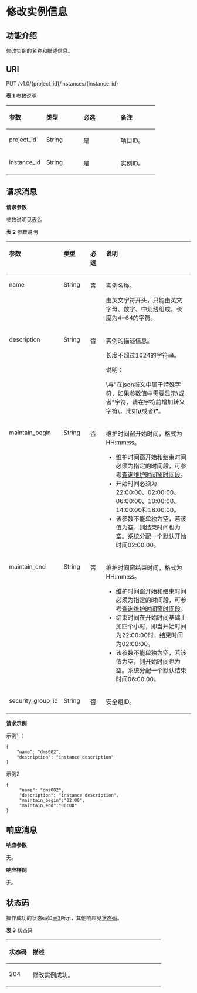 # 修改实例信息<a name="dms-api-180514004"></a>

## 功能介绍<a name="section16640184612281"></a>

修改实例的名称和描述信息。

## URI<a name="section1333816281512"></a>

PUT /v1.0/\{project\_id\}/instances/\{instance\_id\}

**表 1**  参数说明

<a name="table434018282110"></a>
<table><thead align="left"><tr id="row46806283114"><th class="cellrowborder" valign="top" width="25%" id="mcps1.2.5.1.1"><p id="p1368010288120"><a name="p1368010288120"></a><a name="p1368010288120"></a>参数</p>
</th>
<th class="cellrowborder" valign="top" width="25%" id="mcps1.2.5.1.2"><p id="p86803283111"><a name="p86803283111"></a><a name="p86803283111"></a>类型</p>
</th>
<th class="cellrowborder" valign="top" width="25%" id="mcps1.2.5.1.3"><p id="p1568018281318"><a name="p1568018281318"></a><a name="p1568018281318"></a>必选</p>
</th>
<th class="cellrowborder" valign="top" width="25%" id="mcps1.2.5.1.4"><p id="p166801828014"><a name="p166801828014"></a><a name="p166801828014"></a>备注</p>
</th>
</tr>
</thead>
<tbody><tr id="row186802285111"><td class="cellrowborder" valign="top" width="25%" headers="mcps1.2.5.1.1 "><p id="p1268012813116"><a name="p1268012813116"></a><a name="p1268012813116"></a>project_id</p>
</td>
<td class="cellrowborder" valign="top" width="25%" headers="mcps1.2.5.1.2 "><p id="p86812281319"><a name="p86812281319"></a><a name="p86812281319"></a>String</p>
</td>
<td class="cellrowborder" valign="top" width="25%" headers="mcps1.2.5.1.3 "><p id="p1768110283116"><a name="p1768110283116"></a><a name="p1768110283116"></a>是</p>
</td>
<td class="cellrowborder" valign="top" width="25%" headers="mcps1.2.5.1.4 "><p id="p20681182818117"><a name="p20681182818117"></a><a name="p20681182818117"></a>项目ID。</p>
</td>
</tr>
<tr id="row968112281014"><td class="cellrowborder" valign="top" width="25%" headers="mcps1.2.5.1.1 "><p id="p868112281017"><a name="p868112281017"></a><a name="p868112281017"></a>instance_id</p>
</td>
<td class="cellrowborder" valign="top" width="25%" headers="mcps1.2.5.1.2 "><p id="p9681328010"><a name="p9681328010"></a><a name="p9681328010"></a>String</p>
</td>
<td class="cellrowborder" valign="top" width="25%" headers="mcps1.2.5.1.3 "><p id="p4681192819115"><a name="p4681192819115"></a><a name="p4681192819115"></a>是</p>
</td>
<td class="cellrowborder" valign="top" width="25%" headers="mcps1.2.5.1.4 "><p id="p96811287114"><a name="p96811287114"></a><a name="p96811287114"></a>实例ID。</p>
</td>
</tr>
</tbody>
</table>

## 请求消息<a name="section1535592810114"></a>

**请求参数**

参数说明见[表2](#table1535615281916)。

**表 2**  参数说明

<a name="table1535615281916"></a>
<table><thead align="left"><tr id="row368114281213"><th class="cellrowborder" valign="top" width="23%" id="mcps1.2.5.1.1"><p id="p968142814110"><a name="p968142814110"></a><a name="p968142814110"></a>参数</p>
</th>
<th class="cellrowborder" valign="top" width="15%" id="mcps1.2.5.1.2"><p id="p268117281614"><a name="p268117281614"></a><a name="p268117281614"></a>类型</p>
</th>
<th class="cellrowborder" valign="top" width="9%" id="mcps1.2.5.1.3"><p id="p56811628914"><a name="p56811628914"></a><a name="p56811628914"></a>必选</p>
</th>
<th class="cellrowborder" valign="top" width="53%" id="mcps1.2.5.1.4"><p id="p66814283115"><a name="p66814283115"></a><a name="p66814283115"></a>说明</p>
</th>
</tr>
</thead>
<tbody><tr id="row76815281815"><td class="cellrowborder" valign="top" width="23%" headers="mcps1.2.5.1.1 "><p id="p186821628616"><a name="p186821628616"></a><a name="p186821628616"></a>name</p>
</td>
<td class="cellrowborder" valign="top" width="15%" headers="mcps1.2.5.1.2 "><p id="p96821328215"><a name="p96821328215"></a><a name="p96821328215"></a>String</p>
</td>
<td class="cellrowborder" valign="top" width="9%" headers="mcps1.2.5.1.3 "><p id="p1668214286117"><a name="p1668214286117"></a><a name="p1668214286117"></a>否</p>
</td>
<td class="cellrowborder" valign="top" width="53%" headers="mcps1.2.5.1.4 "><p id="p968210281411"><a name="p968210281411"></a><a name="p968210281411"></a>实例名称。</p>
<p id="p1968211281517"><a name="p1968211281517"></a><a name="p1968211281517"></a>由英文字符开头，只能由英文字母、数字、中划线组成，长度为4~64的字符。</p>
</td>
</tr>
<tr id="row19682728211"><td class="cellrowborder" valign="top" width="23%" headers="mcps1.2.5.1.1 "><p id="p168262813117"><a name="p168262813117"></a><a name="p168262813117"></a>description</p>
</td>
<td class="cellrowborder" valign="top" width="15%" headers="mcps1.2.5.1.2 "><p id="p106825281913"><a name="p106825281913"></a><a name="p106825281913"></a>String</p>
</td>
<td class="cellrowborder" valign="top" width="9%" headers="mcps1.2.5.1.3 "><p id="p36828281414"><a name="p36828281414"></a><a name="p36828281414"></a>否</p>
</td>
<td class="cellrowborder" valign="top" width="53%" headers="mcps1.2.5.1.4 "><p id="p76821928819"><a name="p76821928819"></a><a name="p76821928819"></a>实例的描述信息。</p>
<p id="p1368213286119"><a name="p1368213286119"></a><a name="p1368213286119"></a>长度不超过1024的字符串。</p>
<div class="note" id="note23701428716"><a name="note23701428716"></a><a name="note23701428716"></a><span class="notetitle"> 说明： </span><div class="notebody"><p id="p26821628212"><a name="p26821628212"></a><a name="p26821628212"></a>\与"在json报文中属于特殊字符，如果参数值中需要显示\或者"字符，请在字符前增加转义字符\，比如<strong id="b1268218281510"><a name="b1268218281510"></a><a name="b1268218281510"></a>\\</strong>或者<strong id="b468210281111"><a name="b468210281111"></a><a name="b468210281111"></a>\"</strong>。</p>
</div></div>
</td>
</tr>
<tr id="row2682152819119"><td class="cellrowborder" valign="top" width="23%" headers="mcps1.2.5.1.1 "><p id="p86829282112"><a name="p86829282112"></a><a name="p86829282112"></a>maintain_begin</p>
</td>
<td class="cellrowborder" valign="top" width="15%" headers="mcps1.2.5.1.2 "><p id="p468211281014"><a name="p468211281014"></a><a name="p468211281014"></a>String</p>
</td>
<td class="cellrowborder" valign="top" width="9%" headers="mcps1.2.5.1.3 "><p id="p18682142817111"><a name="p18682142817111"></a><a name="p18682142817111"></a>否</p>
</td>
<td class="cellrowborder" valign="top" width="53%" headers="mcps1.2.5.1.4 "><p id="p2682228412"><a name="p2682228412"></a><a name="p2682228412"></a>维护时间窗开始时间，格式为HH:mm:ss。</p>
<a name="ul368212281211"></a><a name="ul368212281211"></a><ul id="ul368212281211"><li>维护时间窗开始和结束时间必须为指定的时间段，可参考<a href="查询维护时间窗时间段.md">查询维护时间窗时间段</a>。</li><li>开始时间必须为22:00:00、02:00:00、06:00:00、10:00:00、14:00:00和18:00:00。</li><li>该参数不能单独为空，若该值为空，则结束时间也为空。系统分配一个默认开始时间02:00:00。</li></ul>
</td>
</tr>
<tr id="row196828281817"><td class="cellrowborder" valign="top" width="23%" headers="mcps1.2.5.1.1 "><p id="p46833281516"><a name="p46833281516"></a><a name="p46833281516"></a>maintain_end</p>
</td>
<td class="cellrowborder" valign="top" width="15%" headers="mcps1.2.5.1.2 "><p id="p2068392819113"><a name="p2068392819113"></a><a name="p2068392819113"></a>String</p>
</td>
<td class="cellrowborder" valign="top" width="9%" headers="mcps1.2.5.1.3 "><p id="p1368317281511"><a name="p1368317281511"></a><a name="p1368317281511"></a>否</p>
</td>
<td class="cellrowborder" valign="top" width="53%" headers="mcps1.2.5.1.4 "><p id="p4683928811"><a name="p4683928811"></a><a name="p4683928811"></a>维护时间窗结束时间，格式为HH:mm:ss。</p>
<a name="ul186834281112"></a><a name="ul186834281112"></a><ul id="ul186834281112"><li>维护时间窗开始和结束时间必须为指定的时间段，可参考<a href="查询维护时间窗时间段.md">查询维护时间窗时间段</a>。</li><li>结束时间在开始时间基础上加四个小时，即当开始时间为22:00:00时，结束时间为02:00:00。</li><li>该参数不能单独为空，若该值为空，则开始时间也为空。系统分配一个默认结束时间06:00:00。</li></ul>
</td>
</tr>
<tr id="row768311286112"><td class="cellrowborder" valign="top" width="23%" headers="mcps1.2.5.1.1 "><p id="p2683128811"><a name="p2683128811"></a><a name="p2683128811"></a>security_group_id</p>
</td>
<td class="cellrowborder" valign="top" width="15%" headers="mcps1.2.5.1.2 "><p id="p2683122812114"><a name="p2683122812114"></a><a name="p2683122812114"></a>String</p>
</td>
<td class="cellrowborder" valign="top" width="9%" headers="mcps1.2.5.1.3 "><p id="p136831528418"><a name="p136831528418"></a><a name="p136831528418"></a>否</p>
</td>
<td class="cellrowborder" valign="top" width="53%" headers="mcps1.2.5.1.4 "><p id="p168316286116"><a name="p168316286116"></a><a name="p168316286116"></a>安全组ID。</p>
</td>
</tr>
</tbody>
</table>

**请求示例**

示例1 ：

```
{  
    "name": "dms002",  
    "description": "instance description"  
} 
```

示例2

```
{ 
     "name": "dms002",   
     "description": "instance description", 
     "maintain_begin":"02:00", 
     "maintain_end":"06:00" 
}
```

## 响应消息<a name="section243616287110"></a>

**响应参数**

无。

**响应样例**

无。

## 状态码<a name="section643822820115"></a>

操作成功的状态码如[表3](#table044092812115)所示，其他响应见[状态码](状态码.md)。

**表 3**  状态码

<a name="table044092812115"></a>
<table><thead align="left"><tr id="row1368415282114"><th class="cellrowborder" valign="top" width="15.15%" id="mcps1.2.3.1.1"><p id="p16849281913"><a name="p16849281913"></a><a name="p16849281913"></a>状态码</p>
</th>
<th class="cellrowborder" valign="top" width="84.85000000000001%" id="mcps1.2.3.1.2"><p id="p5684152812113"><a name="p5684152812113"></a><a name="p5684152812113"></a>描述</p>
</th>
</tr>
</thead>
<tbody><tr id="row16842281518"><td class="cellrowborder" valign="top" width="15.15%" headers="mcps1.2.3.1.1 "><p id="p1468410281117"><a name="p1468410281117"></a><a name="p1468410281117"></a>204</p>
</td>
<td class="cellrowborder" valign="top" width="84.85000000000001%" headers="mcps1.2.3.1.2 "><p id="p1868410286115"><a name="p1868410286115"></a><a name="p1868410286115"></a>修改实例成功。</p>
</td>
</tr>
</tbody>
</table>

